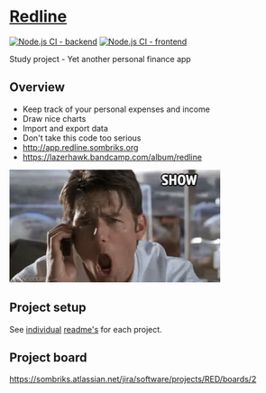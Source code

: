 # [Redline](https://github.com/sombriks/redline)

[![Node.js CI - backend](https://github.com/sombriks/redline/actions/workflows/node.js-service.yml/badge.svg)](https://github.com/sombriks/redline/actions/workflows/node.js-service.yml)
[![Node.js CI - frontend](https://github.com/sombriks/redline/actions/workflows/node.js-web.yml/badge.svg)](https://github.com/sombriks/redline/actions/workflows/node.js-web.yml)

Study project - Yet another personal finance app

## Overview

- Keep track of your personal expenses and income
- Draw nice charts
- Import and export data
- Don't take this code too serious
- <http://app.redline.sombriks.org>
- <https://lazerhawk.bandcamp.com/album/redline>

![jerry-maguire-show-me-the-money.gif](docs%2Fjerry-maguire-show-me-the-money.gif)

## Project setup

See [individual](service-node-koa/README.md) [readme's](web-app-vue/README.md)
for each project.

## Project board

<https://sombriks.atlassian.net/jira/software/projects/RED/boards/2>
